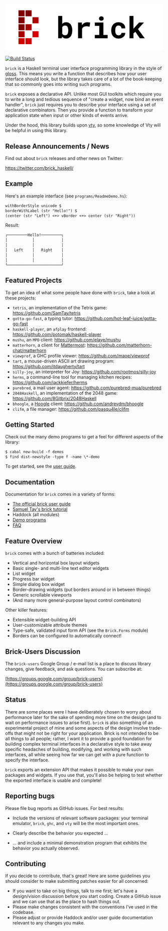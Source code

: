 ![](logo/brick-final-clearbg-with-text.svg)

[![Build Status](https://travis-ci.org/jtdaugherty/brick.svg?branch=master)](https://travis-ci.org/jtdaugherty/brick)

`brick` is a Haskell terminal user interface programming library in the
style of [gloss](http://hackage.haskell.org/package/gloss). This means
you write a function that describes how your user interface should look,
but the library takes care of a lot of the book-keeping that so commonly
goes into writing such programs.

`brick` exposes a declarative API. Unlike most GUI toolkits which
require you to write a long and tedious sequence of "create a widget,
now bind an event handler", `brick` just requires you to describe your
interface using a set of declarative combinators. Then you provide a
function to transform your application state when input or other kinds
of events arrive.

Under the hood, this library builds upon
[vty](http://hackage.haskell.org/package/vty), so some knowledge of Vty
will be helpful in using this library.

Release Announcements / News
----------------------------

Find out about `brick` releases and other news on Twitter:

https://twitter.com/brick_haskell/

Example
-------

Here's an example interface (see `programs/ReadmeDemo.hs`):

```
withBorderStyle unicode $
borderWithLabel (str "Hello!") $
(center (str "Left") <+> vBorder <+> center (str "Right"))
```

Result:

```
┌─────────Hello!─────────┐
│           │            │
│           │            │
│   Left    │   Right    │
│           │            │
│           │            │
└────────────────────────┘
```

Featured Projects
-----------------

To get an idea of what some people have done with `brick`, take a look
at these projects:

 * `tetris`, an implementation of the Tetris game: https://github.com/SamTay/tetris
 * `gotta-go-fast`, a typing tutor: https://github.com/hot-leaf-juice/gotta-go-fast
 * `haskell-player`, an `afplay` frontend: https://github.com/potomak/haskell-player
 * `mushu`, an `MPD` client: https://github.com/elaye/mushu
 * `matterhorn`, a client for [Mattermost](https://about.mattermost.com/): https://github.com/matterhorn-chat/matterhorn
 * `viewprof`, a GHC profile viewer: https://github.com/maoe/viewprof
 * `tart`, a mouse-driven ASCII art drawing program: https://github.com/jtdaugherty/tart
 * `silly-joy`, an interpreter for Joy: https://github.com/rootmos/silly-joy
 * `herms`, a command-line tool for managing kitchen recipes: https://github.com/jackkiefer/herms
 * `purebred`, a mail user agent: https://github.com/purebred-mua/purebred
 * `2048Haskell`, an implementation of the 2048 game: https://github.com/8Gitbrix/2048Haskell
 * `bhoogle`, a [Hoogle](https://www.haskell.org/hoogle/) client: https://github.com/andrevdm/bhoogle
 * `clifm`, a file manager: https://github.com/pasqu4le/clifm

Getting Started
---------------

Check out the many demo programs to get a feel for different aspects of
the library:

```
$ cabal new-build -f demos
$ find dist-newstyle -type f -name \*-demo
```

To get started, see the [user guide](https://github.com/jtdaugherty/brick/blob/master/docs/guide.rst).

Documentation
-------------

Documentation for `brick` comes in a variety of forms:

* [The official brick user guide](https://github.com/jtdaugherty/brick/blob/master/docs/guide.rst)
* [Samuel Tay's brick tutorial](https://github.com/jtdaugherty/brick/blob/master/docs/samtay-tutorial.md)
* Haddock (all modules)
* [Demo programs](https://github.com/jtdaugherty/brick/blob/master/programs)
* [FAQ](https://github.com/jtdaugherty/brick/blob/master/FAQ.md)

Feature Overview
----------------

`brick` comes with a bunch of batteries included:

 * Vertical and horizontal box layout widgets
 * Basic single- and multi-line text editor widgets
 * List widget
 * Progress bar widget
 * Simple dialog box widget
 * Border-drawing widgets (put borders around or in between things)
 * Generic scrollable viewports
 * (And many more general-purpose layout control combinators)

Other killer features:
 * Extensible widget-building API
 * User-customizable attribute themes
 * Type-safe, validated input form API (see the `Brick.Forms` module)
 * Borders can be configured to automatically connect!

Brick-Users Discussion
----------------------

The `brick-users` Google Group / e-mail list is a place to discuss
library changes, give feedback, and ask questions. You can subscribe at:

[https://groups.google.com/group/brick-users](https://groups.google.com/group/brick-users)

Status
------

There are some places were I have deliberately chosen to worry about
performance later for the sake of spending more time on the design
(and to wait on performance issues to arise first). `brick` is also
something of an experimental project of mine and some aspects of the
design involve trade-offs that might not be right for your application.
Brick is not intended to be all things to all people; rather, I want it
to provide a good foundation for building complex terminal interfaces
in a declarative style to take away specific headaches of building,
modifying, and working with such interfaces, all while seeing how far we
can get with a pure function to specify the interface.

`brick` exports an extension API that makes it possible to make your own
packages and widgets. If you use that, you'll also be helping to test
whether the exported interface is usable and complete!

Reporting bugs
--------------

Please file bug reports as GitHub issues.  For best results:

 - Include the versions of relevant software packages: your terminal
   emulator, `brick`, `ghc`, and `vty` will be the most important
   ones.

 - Clearly describe the behavior you expected ...

 - ... and include a minimal demonstration program that exhibits the
   behavior you actually observed.

Contributing
------------

If you decide to contribute, that's great! Here are some guidelines you
should consider to make submitting patches easier for all concerned:

 - If you want to take on big things, talk to me first; let's have a
   design/vision discussion before you start coding. Create a GitHub
   issue and we can use that as the place to hash things out.
 - Please make changes consistent with the conventions I've used in the
   codebase.
 - Please adjust or provide Haddock and/or user guide documentation
   relevant to any changes you make.

